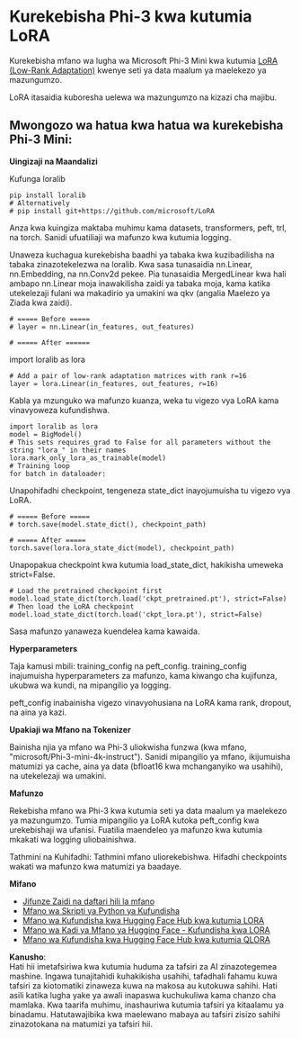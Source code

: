 # **Kurekebisha Phi-3 kwa kutumia LoRA**

Kurekebisha mfano wa lugha wa Microsoft Phi-3 Mini kwa kutumia [LoRA (Low-Rank Adaptation)](https://github.com/microsoft/LoRA?WT.mc_id=aiml-138114-kinfeylo) kwenye seti ya data maalum ya maelekezo ya mazungumzo. 

LoRA itasaidia kuboresha uelewa wa mazungumzo na kizazi cha majibu.

## Mwongozo wa hatua kwa hatua wa kurekebisha Phi-3 Mini:

**Uingizaji na Maandalizi**

Kufunga loralib

```
pip install loralib
# Alternatively
# pip install git+https://github.com/microsoft/LoRA

```

Anza kwa kuingiza maktaba muhimu kama datasets, transformers, peft, trl, na torch. 
Sanidi ufuatiliaji wa mafunzo kwa kutumia logging.

Unaweza kuchagua kurekebisha baadhi ya tabaka kwa kuzibadilisha na tabaka zinazotekelezwa na loralib. Kwa sasa tunasaidia nn.Linear, nn.Embedding, na nn.Conv2d pekee. Pia tunasaidia MergedLinear kwa hali ambapo nn.Linear moja inawakilisha zaidi ya tabaka moja, kama katika utekelezaji fulani wa makadirio ya umakini wa qkv (angalia Maelezo ya Ziada kwa zaidi).

```
# ===== Before =====
# layer = nn.Linear(in_features, out_features)
```

```
# ===== After ======
```

import loralib as lora

```
# Add a pair of low-rank adaptation matrices with rank r=16
layer = lora.Linear(in_features, out_features, r=16)
```

Kabla ya mzunguko wa mafunzo kuanza, weka tu vigezo vya LoRA kama vinavyoweza kufundishwa.

```
import loralib as lora
model = BigModel()
# This sets requires_grad to False for all parameters without the string "lora_" in their names
lora.mark_only_lora_as_trainable(model)
# Training loop
for batch in dataloader:
```

Unapohifadhi checkpoint, tengeneza state_dict inayojumuisha tu vigezo vya LoRA.

```
# ===== Before =====
# torch.save(model.state_dict(), checkpoint_path)
```
```
# ===== After =====
torch.save(lora.lora_state_dict(model), checkpoint_path)
```

Unapopakua checkpoint kwa kutumia load_state_dict, hakikisha umeweka strict=False.

```
# Load the pretrained checkpoint first
model.load_state_dict(torch.load('ckpt_pretrained.pt'), strict=False)
# Then load the LoRA checkpoint
model.load_state_dict(torch.load('ckpt_lora.pt'), strict=False)
```

Sasa mafunzo yanaweza kuendelea kama kawaida.

**Hyperparameters**

Taja kamusi mbili: training_config na peft_config. training_config inajumuisha hyperparameters za mafunzo, kama kiwango cha kujifunza, ukubwa wa kundi, na mipangilio ya logging.

peft_config inabainisha vigezo vinavyohusiana na LoRA kama rank, dropout, na aina ya kazi.

**Upakiaji wa Mfano na Tokenizer**

Bainisha njia ya mfano wa Phi-3 uliokwisha funzwa (kwa mfano, "microsoft/Phi-3-mini-4k-instruct"). Sanidi mipangilio ya mfano, ikijumuisha matumizi ya cache, aina ya data (bfloat16 kwa mchanganyiko wa usahihi), na utekelezaji wa umakini.

**Mafunzo**

Rekebisha mfano wa Phi-3 kwa kutumia seti ya data maalum ya maelekezo ya mazungumzo. Tumia mipangilio ya LoRA kutoka peft_config kwa urekebishaji wa ufanisi. Fuatilia maendeleo ya mafunzo kwa kutumia mkakati wa logging uliobainishwa.

Tathmini na Kuhifadhi: Tathmini mfano uliorekebishwa. Hifadhi checkpoints wakati wa mafunzo kwa matumizi ya baadaye.

**Mifano**
- [Jifunze Zaidi na daftari hili la mfano](../../../../code/03.Finetuning/Phi_3_Inference_Finetuning.ipynb)
- [Mfano wa Skripti ya Python ya Kufundisha](../../../../code/03.Finetuning/FineTrainingScript.py)
- [Mfano wa Kufundisha kwa Hugging Face Hub kwa kutumia LORA](../../../../code/03.Finetuning/Phi-3-finetune-lora-python.ipynb)
- [Mfano wa Kadi ya Mfano ya Hugging Face - Kufundisha kwa LORA](https://huggingface.co/microsoft/Phi-3-mini-4k-instruct/blob/main/sample_finetune.py)
- [Mfano wa Kufundisha kwa Hugging Face Hub kwa kutumia QLORA](../../../../code/03.Finetuning/Phi-3-finetune-qlora-python.ipynb)

**Kanusho**:  
Hati hii imetafsiriwa kwa kutumia huduma za tafsiri za AI zinazotegemea mashine. Ingawa tunajitahidi kuhakikisha usahihi, tafadhali fahamu kuwa tafsiri za kiotomatiki zinaweza kuwa na makosa au kutokuwa sahihi. Hati asili katika lugha yake ya awali inapaswa kuchukuliwa kama chanzo cha mamlaka. Kwa taarifa muhimu, inashauriwa kutumia tafsiri ya kitaalamu ya binadamu. Hatutawajibika kwa maelewano mabaya au tafsiri zisizo sahihi zinazotokana na matumizi ya tafsiri hii.